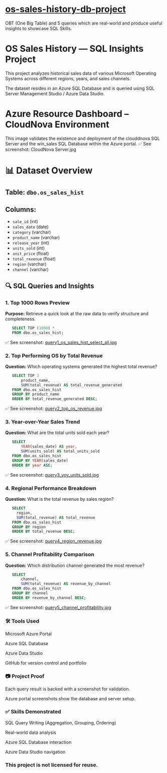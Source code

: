 # [os-sales-history-db-project](https://github.com/jose3vazquez/OS-Sales-History-DB-Project/blob/main/TABLE_OF_CONTENTS.md)

OBT (One Big Table) and 5 queries which are real-world and produce useful insights to showcase SQL Skills.

# OS Sales History — SQL Insights Project

This project analyzes historical sales data of various Microsoft Operating Systems across different regions, years, and sales channels. 

The dataset resides in an Azure SQL Database and is queried using SQL Server Management Studio / Azure Data Studio.

# Azure Resource Dashboard – CloudNova Environment

This image validates the existence and deployment of the clouddnova SQL Server and the win_sales SQL Database within the Azure portal.
✅ See screenshot: CloudNova Server.jpg


# 📊 Dataset Overview

## Table: `dbo.os_sales_hist`  
## Columns:
- `sale_id` (int)
- `sales_date` (date)
- `category` (varchar)
- `product_name` (varchar)
- `release_year` (int)
- `units_sold` (int)
- `unit_price` (float)
- `total_revenue` (float)
- `region` (varchar)
- `channel` (varchar)


## 🔍 SQL Queries and Insights

### 1. Top 1000 Rows Preview
**Purpose:** Retrieve a quick look at the raw data to verify structure and completeness.
```sql
   SELECT TOP (1000) *
   FROM dbo.os_sales_hist;
```
✅ See screenshot: [query1_os_sales_hist_select_all.jpg](https://raw.githubusercontent.com/jose3vazquez/OS-Sales-History-DB-Project/main/IMAGES/query1_os_sales_hist_select_all.jpg)

### 2. Top Performing OS by Total Revenue
**Question:** Which operating systems generated the highest total revenue?
 ```sql
    SELECT TOP 3 
        product_name, 
        SUM(total_revenue) AS total_revenue_generated
    FROM dbo.os_sales_hist
    GROUP BY product_name
    ORDER BY total_revenue_generated DESC;
```

✅ See screenshot: [query2_top_os_revenue.jpg](https://raw.githubusercontent.com/jose3vazquez/OS-Sales-History-DB-Project/main/IMAGES/query2_top_os_revenue.jpg)

### 3. Year-over-Year Sales Trend
**Question:** What are the total units sold each year?
```sql
   SELECT 
       YEAR(sales_date) AS year,
       SUM(units_sold) AS total_units_sold
   FROM dbo.os_sales_hist
   GROUP BY YEAR(sales_date)
   ORDER BY year ASC;
```
✅ See screenshot: [query3_yoy_units_sold.jpg](https://raw.githubusercontent.com/jose3vazquez/OS-Sales-History-DB-Project/main/IMAGES/query3_yoy_units_sold.jpg)

### 4. Regional Performance Breakdown
**Question:** What is the total revenue by sales region?
```sql
   SELECT 
     region,
     SUM(total_revenue) AS total_revenue
   FROM dbo.os_sales_hist
   GROUP BY region
   ORDER BY total_revenue DESC;
```
✅ See screenshot: [query4_region_revenue.jpg](https://raw.githubusercontent.com/jose3vazquez/OS-Sales-History-DB-Project/main/IMAGES/query4_region_revenue.jpg)

### 5. Channel Profitability Comparison
**Question:** Which distribution channel generated the most revenue?
```sql
   SELECT 
       channel,
       SUM(total_revenue) AS revenue_by_channel
   FROM dbo.os_sales_hist
   GROUP BY channel
   ORDER BY revenue_by_channel DESC;
   ```
✅ See screenshot: [query5_channel_profitability.jpg](https://raw.githubusercontent.com/jose3vazquez/OS-Sales-History-DB-Project/main/IMAGES/query5_channel_profitability.jpg)


### 🛠️ Tools Used

Microsoft Azure Portal

Azure SQL Database

Azure Data Studio

GitHub for version control and portfolio

### 📷 Project Proof

Each query result is backed with a screenshot for validation.

Azure portal screenshots show the database and server setup.

### ✅ Skills Demonstrated

SQL Query Writing (Aggregation, Grouping, Ordering)

Real-world data analysis

Azure SQL Database interaction

Azure Data Studio navigation

### This project is not licensed for reuse.



